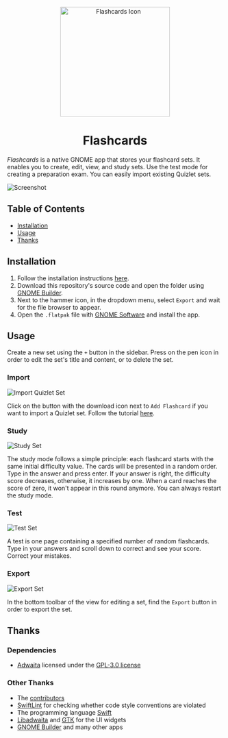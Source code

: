 <p align="center">
  <img width="256" alt="Flashcards Icon" src="data/icons/io.github.david_swift.Flashcards-shadow.svg">
  <h1 align="center">Flashcards</h1>
</p>

_Flashcards_ is a native GNOME app that stores your flashcard sets.
It enables you to create, edit, view, and study sets.
Use the test mode for creating a preparation exam.
You can easily import existing Quizlet sets.

![Screenshot](data/tutorials/Overview.png)

## Table of Contents

- [Installation](#Installation)
- [Usage](#Usage)
- [Thanks](#Thanks)

## Installation

1. Follow the installation instructions [here](https://github.com/AparokshaUI/AdwaitaTemplate#install-the-swift-freedesktop-sdk-extension).
2. Download this repository's source code and open the folder using [GNOME Builder](https://apps.gnome.org/Builder/).
3. Next to the hammer icon, in the dropdown menu, select `Export` and wait for the file browser to appear.
4. Open the `.flatpak` file with [GNOME Software](https://apps.gnome.org/Software/) and install the app.

## Usage

Create a new set using the `+` button in the sidebar. Press on the pen icon in order to edit the set's title
and content, or to delete the set.

### Import

![Import Quizlet Set](data/tutorials/Import.png)

Click on the button with the download icon next to `Add Flashcard` if you want to import a Quizlet set.
Follow the tutorial [here](data/tutorials/Import.mp4).

### Study

![Study Set](data/tutorials/Study.png)

The study mode follows a simple principle: each flashcard starts with the same initial difficulty value.
The cards will be presented in a random order. Type in the answer and press enter.
If your answer is right, the difficulty score decreases, otherwise, it increases by one.
When a card reaches the score of zero, it won't appear in this round anymore.
You can always restart the study mode.

### Test

![Test Set](data/tutorials/Test.png)

A test is one page containing a specified number of random flashcards.
Type in your answers and scroll down to correct and see your score. Correct your mistakes.

### Export

![Export Set](data/tutorials/Export.png)

In the bottom toolbar of the view for editing a set, find the `Export` button in order to export the set.

## Thanks

### Dependencies
- [Adwaita](https://github.com/AparokshaUI/Adwaita) licensed under the [GPL-3.0 license](https://github.com/AparokshaUI/Adwaita/blob/main/LICENSE.md)

### Other Thanks
- The [contributors](Contributors.md)
- [SwiftLint](https://github.com/realm/SwiftLint) for checking whether code style conventions are violated
- The programming language [Swift](https://github.com/apple/swift)
- [Libadwaita](https://gnome.pages.gitlab.gnome.org/libadwaita/doc/1.4/) and [GTK](https://docs.gtk.org/gtk4/) for the UI widgets
- [GNOME Builder](https://apps.gnome.org/Builder/) and many other apps
